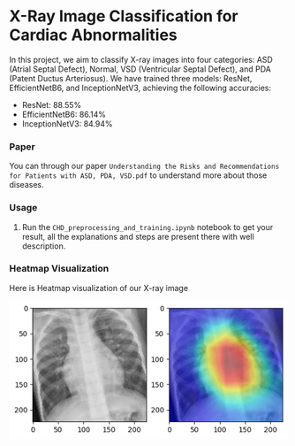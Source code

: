 # X-Ray Image Classification for Cardiac Abnormalities

In this project, we aim to classify X-ray images into four categories: ASD (Atrial Septal Defect), Normal, VSD (Ventricular Septal Defect), and PDA (Patent Ductus Arteriosus). We have trained three models: ResNet, EfficientNetB6, and InceptionNetV3, achieving the following accuracies:

- ResNet: 88.55%
- EfficientNetB6: 86.14%
- InceptionNetV3: 84.94%


### Paper

You can through our paper ```Understanding the Risks and Recommendations for Patients with ASD, PDA, VSD.pdf``` to understand more about those diseases.


### Usage

1. Run the ```CHD_preprocessing_and_training.ipynb``` notebook to get your result, all the explanations and steps are present there with well description.

    

### Heatmap Visualization

Here is Heatmap visualization of our X-ray image

![ASD Image](ASD.png)